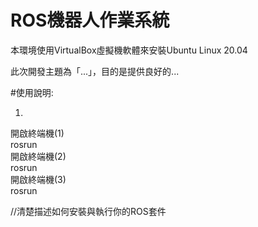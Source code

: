 # ROS機器人作業系統
本環境使用VirtualBox虛擬機軟體來安裝Ubuntu Linux 20.04

此次開發主題為「...」，目的是提供良好的...

#使用說明:

1.
開啟終端機(1)  
rosrun  
開啟終端機(2)  
rosrun  
開啟終端機(3)  
rosrun  

//清楚描述如何安裝與執行你的ROS套件
